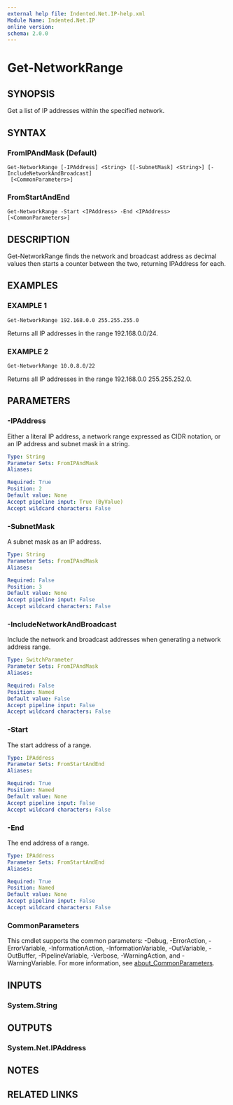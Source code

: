```yaml
---
external help file: Indented.Net.IP-help.xml
Module Name: Indented.Net.IP
online version:
schema: 2.0.0
---
```


# Get-NetworkRange

## SYNOPSIS
Get a list of IP addresses within the specified network.

## SYNTAX

### FromIPAndMask (Default)
```
Get-NetworkRange [-IPAddress] <String> [[-SubnetMask] <String>] [-IncludeNetworkAndBroadcast]
 [<CommonParameters>]
```

### FromStartAndEnd
```
Get-NetworkRange -Start <IPAddress> -End <IPAddress> [<CommonParameters>]
```

## DESCRIPTION
Get-NetworkRange finds the network and broadcast address as decimal values then starts a counter between the two, returning IPAddress for each.

## EXAMPLES

### EXAMPLE 1
```
Get-NetworkRange 192.168.0.0 255.255.255.0
```

Returns all IP addresses in the range 192.168.0.0/24.

### EXAMPLE 2
```
Get-NetworkRange 10.0.8.0/22
```

Returns all IP addresses in the range 192.168.0.0 255.255.252.0.

## PARAMETERS

### -IPAddress
Either a literal IP address, a network range expressed as CIDR notation, or an IP address and subnet mask in a string.

```yaml
Type: String
Parameter Sets: FromIPAndMask
Aliases:

Required: True
Position: 2
Default value: None
Accept pipeline input: True (ByValue)
Accept wildcard characters: False
```

### -SubnetMask
A subnet mask as an IP address.

```yaml
Type: String
Parameter Sets: FromIPAndMask
Aliases:

Required: False
Position: 3
Default value: None
Accept pipeline input: False
Accept wildcard characters: False
```

### -IncludeNetworkAndBroadcast
Include the network and broadcast addresses when generating a network address range.

```yaml
Type: SwitchParameter
Parameter Sets: FromIPAndMask
Aliases:

Required: False
Position: Named
Default value: False
Accept pipeline input: False
Accept wildcard characters: False
```

### -Start
The start address of a range.

```yaml
Type: IPAddress
Parameter Sets: FromStartAndEnd
Aliases:

Required: True
Position: Named
Default value: None
Accept pipeline input: False
Accept wildcard characters: False
```

### -End
The end address of a range.

```yaml
Type: IPAddress
Parameter Sets: FromStartAndEnd
Aliases:

Required: True
Position: Named
Default value: None
Accept pipeline input: False
Accept wildcard characters: False
```

### CommonParameters
This cmdlet supports the common parameters: -Debug, -ErrorAction, -ErrorVariable, -InformationAction, -InformationVariable, -OutVariable, -OutBuffer, -PipelineVariable, -Verbose, -WarningAction, and -WarningVariable. For more information, see [about_CommonParameters](http://go.microsoft.com/fwlink/?LinkID=113216).

## INPUTS

### System.String
## OUTPUTS

### System.Net.IPAddress
## NOTES

## RELATED LINKS
